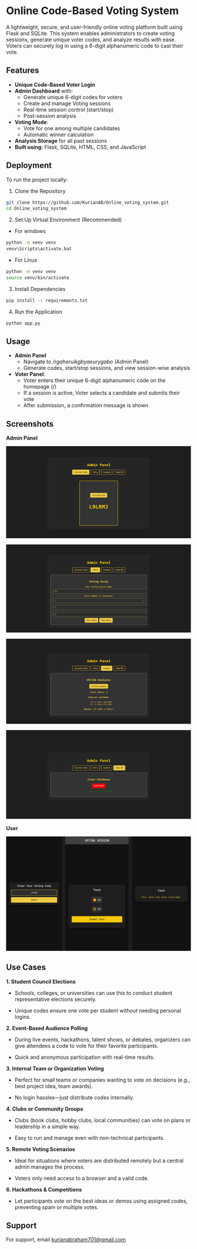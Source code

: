     

# Online Code-Based Voting System

A lightweight, secure, and user-friendly online voting platform built using Flask and SQLite. This system enables administrators to create voting sessions, generate unique voter codes, and analyze results with ease. Voters can securely log in using a 6-digit alphanumeric code to cast their vote.


## Features

- **Unique Code-Based Voter Login**
- **Admin Dashboard** with:
  - Generate unique 6-digit codes for voters
  - Create and manage Voting sessions
  - Real-time session control (start/stop)
  - Post-session analysis
- **Voting Mode**:
  - Vote for one among multiple candidates
  - Automatic winner calculation
- **Analysis Storage** for all past sessions
- **Built using:** Flask, SQLite, HTML, CSS, and JavaScript



## Deployment

To run the project locally:

1. Clone the Repository

```bash
git clone https://github.com/KurianAB/Online_voting_system.git
cd Online_voting_system
```
2. Set Up Virtual Environment (Recommended)
- For windows

```bash
python -m venv venv
venv\Scripts\activate.bat
```
- For Linux

```bash
python -m venv venv
source venv/bin/activate 
```
3. Install Dependencies
```bash
pip install -r requirements.txt
```
4. Run the Application
```bash
python app.py
```



## Usage

- **Admin Panel**
  - Navigate to */rgaheruikgbyaeurygabo* (Admin Panel)
  - Generate codes, start/stop sessions, and view session-wise analysis
- **Voter Panel**:
  - Voter enters their unique 6-digit alphanumeric code on the homepage (/)
  - If a session is active, Voter selects a candidate and submits their vote
  - After submission, a confirmation message is shown


## Screenshots
**Admin Panel**

![Generate Unique Code](https://github.com/KurianAB/Online_voting_system/blob/main/Screenshots/Screenshot231500.png)

![Start a Voting Session](https://github.com/KurianAB/Online_voting_system/blob/main/Screenshots/Screenshot231510.png)

![Fetch Analysis](https://github.com/KurianAB/Online_voting_system/blob/main/Screenshots/Screenshot231447.png)

![Clear DB](https://github.com/KurianAB/Online_voting_system/blob/main/Screenshots/Screenshot231710.png)

**User**

![UserView](https://github.com/KurianAB/Online_voting_system/blob/main/Screenshots/UserView.png)

## Use Cases

**1. Student Council Elections**
  
 - Schools, colleges, or universities can use this to conduct student representative elections securely.

 - Unique codes ensure one vote per student without needing personal logins.

**2. Event-Based Audience Polling**
  - During live events, hackathons, talent shows, or debates, organizers can give attendees a code to vote for their favorite participants.

  - Quick and anonymous participation with real-time results.

**3. Internal Team or Organization Voting**
  - Perfect for small teams or companies wanting to vote on decisions (e.g., best project idea, team awards).

  - No login hassles—just distribute codes internally.

**4. Clubs or Community Groups**
  - Clubs (book clubs, hobby clubs, local communities) can vote on plans or leadership in a simple way.

  - Easy to run and manage even with non-technical participants.

**5. Remote Voting Scenarios**
  - Ideal for situations where voters are distributed remotely but a central admin manages the process.

  - Voters only need access to a browser and a valid code.

**6. Hackathons & Competitions**
  - Let participants vote on the best ideas or demos using assigned codes, preventing spam or multiple votes.
## Support

For support, email kurianabraham701@gmail.com




